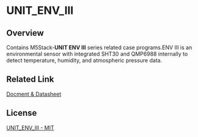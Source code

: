 # UNIT_ENV_III

## Overview

Contains M5Stack-**UNIT ENV III** series related case programs.ENV III is an environmental sensor with integrated SHT30 and QMP6988 internally to detect temperature, humidity, and atmospheric pressure data.

## Related Link

[Docment & Datasheet](https://docs.m5stack.com/en/unit/envIII)

## License

[UNIT_ENV_III - MIT](LICENSE)
